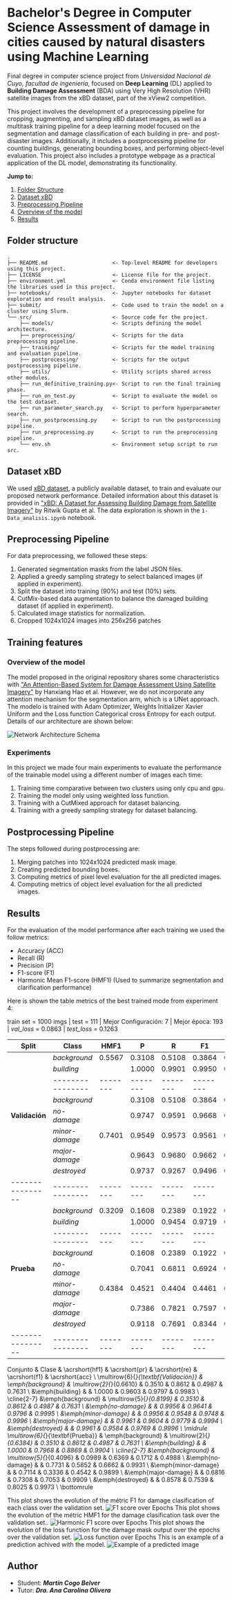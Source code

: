 # Bachelor's Degree in Computer Science Assessment of damage in cities caused by natural disasters using Machine Learning

Final degree in computer science project from *Universidad Nacional de Cuyo, facultad de ingeniería*, focused on **Deep Learning** (DL) applied to **Building Damage Assessment** (BDA) using Very High Resolution (VHR) satellite images from the xBD dataset, part of the xView2 competition. 

This project involves the development of a preprocessing pipeline for cropping, augmenting, and sampling xBD dataset images, as well as a multitask training pipeline for a deep learning model focused on the segmentation and damage classification of each building in pre- and post-disaster images. Additionally, it includes a postprocessing pipeline for counting buildings, generating bounding boxes, and performing object-level evaluation. This project also includes a prototype webpage as a practical application of the DL model, demonstrating its functionality.

**Jump to:**
1. [Folder Structure](#master-branch-folder-structure)
1. [Dataset xBD](#data-sources)
1. [Preprocessing Pipeline](#data-processing)
1. [Overview of the model](#overview-of-the-model)
1. [Results](#results)


## Folder structure
    .
    ├── README.md                     <- Top-level README for developers using this project.
    ├── LICENSE                       <- License file for the project.
    ├── environment.yml               <- Conda environment file listing the libraries used in this project.
    ├── notebooks/                    <- Jupyter notebooks for dataset exploration and result analysis.
    ├── submit/                       <- Code used to train the model on a cluster using Slurm.
    └── src/                          <- Source code for the project.
        ├── models/                   <- Scripts defining the model architecture.
        ├── preprocessing/            <- Scripts for the data preprocessing pipeline.
        ├── training/                 <- Scripts for the model training and evaluation pipeline.
        ├── postprocessing/           <- Scripts for the output postprocessing pipeline.        
        ├── utils/                    <- Utility scripts shared across other modules.
        ├── run_definitive_training.py<- Script to run the final training phase.
        ├── run_on_test.py            <- Script to evaluate the model on the test dataset.
        ├── run_parameter_search.py   <- Script to perform hyperparameter search.
        ├── run_postprocessing.py     <- Script to run the postprocessing pipeline.
        ├── run_preprocessing.py      <- Script to run the preprocessing pipeline.
        └── env.sh                    <- Environment setup script to run src.


## Dataset xBD

We used [xBD dataset](https://xview2.org/), a publicly available dataset, to train and evaluate our proposed network performance. Detailed information about this dataset is provided in ["xBD: A Dataset for Assessing Building Damage from Satellite Imagery"](https://arxiv.org/abs/1911.09296) by Ritwik Gupta et al. The data exploration is shown in the `1-Data_analisis.ipynb` notebook.

## Preprocessing Pipeline

For data preprocessing, we followed these steps:
1. Generated segmentation masks from the label JSON files.
2. Applied a greedy sampling strategy to select balanced images (if applied in experiment).
3. Split the dataset into training (90%) and test (10%) sets.
4. CutMix-based data augmentation to balance the damaged building dataset (if applied in experiment).
5. Calculated image statistics for normalization.
6. Cropped 1024x1024 images into 256x256 patches

## Training features

### Overview of the model

The model proposed in the original repository shares some characteristics with ["An Attention-Based System for Damage Assessment Using Satellite Imagery"](https://arxiv.org/pdf/2004.06643v1.pdf) by Hanxiang Hao et al. However, we do not incorporate any attention mechanism for the segmentation arm, which is a UNet approach. The modelo is trained with Adam Optimizer, Weights Initializer Xavier Uniform and the Loss function Categorical cross Entropy for each output. Details of our architecture are shown below:

![Network Architecture Schema](./images/siames-arch.png)

### Experiments

In this project we made four main experiments to evaluate the performance of the trainable model using a different number of images each time:
1. Training time comparative between two clusters using only cpu and gpu.
2. Training the model only using weighted loss function.
3. Training with a CutMixed approach for dataset balancing.
4. Training with a greedy sampling strategy for dataset balancing.

## Postprocessing Pipeline

The steps followed during postprocessing are:
1. Merging patches into 1024x1024 predicted mask image.
2. Creating predicted bounding boxes.
3. Computing metrics of pixel level evaluation for the all predicted images.
4. Computing metrics of object level evaluation for the all predicted images. 

## Results
For the evaluation of the model performance after each training we used the follow metrics:
- Accuracy (ACC)
- Recall (R)
- Precision (P)
- F1-score (F1)
- Harmonic Mean F1-score (HMF1) (Used to summarize segmentation and clarification performance)

Here is shown the table metrics of the best trained mode from experiment 4:

train set = 1000 imgs | test = 111 |
Mejor Configuración: 7 | 
Mejor época: 193       |
*val\_loss* = 0.0863   |
*test\_loss* = 0.1263

| Split          | Class          | HMF1   | P      | R      | F1     | ACC    |
|----------------|----------------|--------|--------|--------|--------|--------|
|                | *background*   | 0.5567 | 0.3108 | 0.5108 | 0.3864 | 0.9573 |
|                | *building*     |        | 1.0000 | 0.9901 | 0.9950 | 0.9996 |
|                |----------------|--------|--------|--------|--------|--------|
|                | *background*   |        | 0.3108 | 0.5108 | 0.3864 | 0.9573 |
| **Validación** | *no-damage*    |        | 0.9747 | 0.9591 | 0.9668 | 0.9992 |
|                | *minor-damage* | 0.7401 | 0.9549 | 0.9573 | 0.9561 | 0.9993 |
|                | *major-damage* |        | 0.9643 | 0.9680 | 0.9662 | 0.9991 |
|                | *destroyed*    |        | 0.9737 | 0.9267 | 0.9496 | 0.9992 |
|----------------|----------------|--------|--------|--------|--------|--------|
|                | *background*   | 0.3209 | 0.1608 | 0.2389 | 0.1922 | 0.7934 |
|                | *building*     |        | 1.0000 | 0.9454 | 0.9719 | 0.9967 |
|                |----------------|--------|--------|--------|--------|--------|
|                | *background*   |        | 0.1608 | 0.2389 | 0.1922 | 0.7934 |
|   **Prueba**   | *no-damage*    |        | 0.7041 | 0.6811 | 0.6924 | 0.9907 |
|                | *minor-damage* | 0.4384 | 0.4521 | 0.4404 | 0.4461 | 0.9904 |
|                | *major-damage* |        | 0.7386 | 0.7821 | 0.7597 | 0.9917 |
|                | *destroyed*    |        | 0.9118 | 0.7691 | 0.8344 | 0.9957 |
|----------------|----------------|--------|--------|--------|--------|--------|


Conjunto & Clase & \acrshort{hf1} & \acrshort{pr} & \acrshort{re} & \acrshort{f1} & \acrshort{acc} \\
\multirow{6}{*}{\textbf{Validación}} &
    \emph{background} & \multirow{2}{*}{0.6610} & 0.3510 & 0.8612 & 0.4987 & 0.7631 \\
    &\emph{building} & & 1.0000 & 0.9603 & 0.9797 & 0.9983 \\
    \cline{2-7}
    &\emph{background} & \multirow{5}{*}{0.8199} & 0.3510 & 0.8612 & 0.4987 & 0.7631 \\
    &\emph{no-damage} & & 0.9956 & 0.9641 & 0.9796 & 0.9995 \\
    &\emph{minor-damage} & & 0.9956 & 0.9548 & 0.9748 & 0.9996 \\
    &\emph{major-damage} & & 0.9961 & 0.9604 & 0.9779 & 0.9994 \\
    &\emph{destroyed} & & 0.9961 & 0.9584 & 0.9769 & 0.9996 \\
\midrule
\multirow{6}{*}{\textbf{Prueba}} &
\emph{background} & \multirow{2}{*}{0.6384} & 0.3510 & 0.8612 & 0.4987 & 0.7631 \\
    &\emph{building} & & 1.0000 & 0.7968 & 0.8869 & 0.9904 \\
    \cline{2-7}
    &\emph{background} & \multirow{5}{*}{0.4096} & 0.0989 & 0.6369 & 0.1712 & 0.4988 \\
    &\emph{no-damage} &  & 0.7731 & 0.5852 & 0.6662 & 0.9931 \\
    &\emph{minor-damage} &  & 0.7114 & 0.3336 & 0.4542 & 0.9899 \\
    &\emph{major-damage} &  & 0.6816 & 0.7308 & 0.7053 & 0.9909 \\
    &\emph{destroyed} &  & 0.8578 & 0.7539 & 0.8025 & 0.9973 \\
\bottomrule

This plot shows the evolution of the métric F1 for damage clasification of each class over the validation set.
![F1 score over Epochs](./images/f1.png)
This plot shows the evolution of the métric HMF1 for the damage clasification task over the validation set..
![Harmonic F1 score over Epochs](./images/hf1.png)
This plot shows the evolution of the loss function for the damage mask output over the epochs over the validation set.
![Loss function over Epochs](./images/loss.png)
This is an example of a prediction achived with the model.
![Example of a predicted image](./images/hurricane-matthew-00000345_predicted_dmg_mask.png)

## Author

- Student: ***Martín Cogo Belver***
- Tutor: ***Dra. Ana Carolina Olivera***